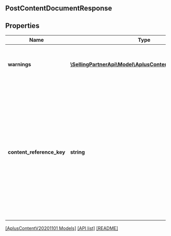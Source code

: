 ## PostContentDocumentResponse

## Properties

Name | Type | Description | Notes
------------ | ------------- | ------------- | -------------
**warnings** | [**\SellingPartnerApi\Model\AplusContentV20201101\Error[]**](Error.md) | A set of messages to the user, such as warnings or comments. | [optional]
**content_reference_key** | **string** | A unique reference key for the A+ Content document. A content reference key cannot form a permalink and may change in the future. A content reference key is not guaranteed to match any A+ content identifier. |

[[AplusContentV20201101 Models]](../) [[API list]](../../Api) [[README]](../../../README.md)
